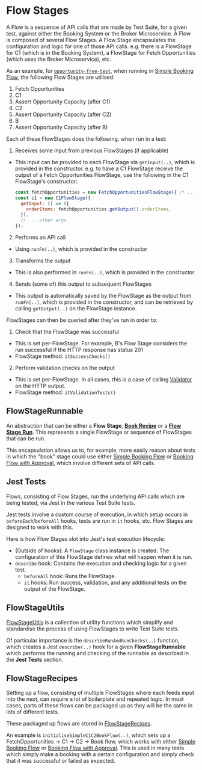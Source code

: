 # Flow Stages

A Flow is a sequence of API calls that are made by Test Suite, for a given test, against either the Booking System  or the Broker Microservice. A Flow is composed of several Flow Stages. A Flow Stage encapsulates the configuration and logic for one of those API calls. e.g. there is a FlowStage for C1 (which is in the Booking System), a FlowStage for Fetch Opportunities (which uses the Broker Microservice), etc.

As an example, for [`opportunity-free-test`](packages/openactive-integration-tests/test/features/payment/free-opportunities/implemented/opportunity-free-test.js), when running in [Simple Booking Flow](https://openactive.io/open-booking-api/EditorsDraft/#simple-booking-flow), the following Flow Stages are utilised:

1. Fetch Opportunities
2. C1
3. Assert Opportunity Capacity (after C1)
4. C2
5. Assert Opportunity Capacity (after C2)
6. B
7. Assert Opportunity Capacity (after B)

Each of these FlowStages does the following, when run in a test:

1. Receives some input from previous FlowStages (if applicable)
  - This input can be provided to each FlowStage via `getInput(..)`, which is provided in the constructor. e.g. to have a C1 FlowStage receive the output of a Fetch Opportunities FlowStage, use the following in the C1 FlowStage's constructor:
    ```js
    const fetchOpportunities = new FetchOpportunitiesFlowStage({ /* ... */ });
    const c1 = new C1FlowStage({
      getInput: () => ({
        orderItems: fetchOpportunities.getOutput().orderItems,
      }),
      // ... other args
    });
    ```
2. Performs an API call
  - Using `runFn(..)`, which is provided in the constructor
3. Transforms the output
  - This is also performed in `runFn(..)`, which is provided in the constructor
4. Sends (some of) this output to subsequent FlowStages
  - This output is automatically saved by the FlowStage as the output from `runFn(..)`, which is provided in the constructor, and can be retrieved by calling `getOutput(..)` on the FlowStage instance.

FlowStages can then be queried after they've run in order to:

1. Check that the FlowStage was successful
  - This is set per-FlowStage. For example, B's Flow Stage considers the run successful if the HTTP response has status 201
  - FlowStage method: `itSuccessChecks()`
2. Perform validation checks on the output
  - This is set per-FlowStage. In all cases, this is a case of calling [Validator](https://github.com/openactive/data-model-validator) on the HTTP output.
  - FlowStage method: `itValidationTests()`

## FlowStageRunnable

An abstraction that can be either a **Flow Stage**, [**Book Recipe**](./book-recipe.js) or a [**Flow Stage Run**](./flow-stage-run.js). This represents a single FlowStage or sequence of FlowStages that can be run.

This encapsulation allows us to, for example, more easily reason about tests in which the "book" stage could use either [Simple Booking Flow](https://openactive.io/open-booking-api/EditorsDraft/#simple-booking-flow) or [Booking Flow with Approval](https://openactive.io/open-booking-api/EditorsDraft/#booking-flow-with-approval), which involve different sets of API calls.

## Jest Tests

Flows, consisting of Flow Stages, run the underlying API calls which are being tested, via Jest in the various Test Suite tests.

Jest tests involve a custom course of execution, in which setup occurs in `beforeEach`/`beforeAll` hooks, tests are run in `it` hooks, etc. Flow Stages are designed to work with this.

Here is how Flow Stages slot into Jest's test execution lifecycle:

- (Outside of hooks): A `FlowStage` class instance is created. The configuration of this FlowStage defines what will happen when it is run.
- `describe` hook: Contains the execution and checking logic for a given test.
  - `beforeAll` hook: Runs the FlowStage.
  - `it` hooks: Run success, validation, and any additional tests on the output of the FlowStage.

## FlowStageUtils

[FlowStageUtils](./flow-stage-utils.js) is a collection of utility functions which simplify and standardise the process of using FlowStages to write Test Suite tests.

Of particular importance is the `describeRunAndRunChecks(..)` function, which creates a Jest `describe(..)` hook for a given **FlowStageRunnable** which performs the running and checking of the runnable as described in the **Jest Tests** section.

## FlowStageRecipes

Setting up a flow, consisting of multiple FlowStages where each feeds input into the next, can require a lot of boilerplate and repeated logic. In most cases, parts of these flows can be packaged up as they will be the same in lots of different tests.

These packaged up flows are stored in [FlowStageRecipes](./flow-stage-recipes.js).

An example is `initialiseSimpleC1C2BookFlow(..)`, which sets up a FetchOpportunities -> C1 -> C2 -> Book flow, which works with either [Simple Booking Flow](https://openactive.io/open-booking-api/EditorsDraft/#simple-booking-flow) or [Booking Flow with Approval](https://openactive.io/open-booking-api/EditorsDraft/#booking-flow-with-approval). This is used in many tests which simply make a booking with a certain configuration and simply check that it was successful or failed as expected.

